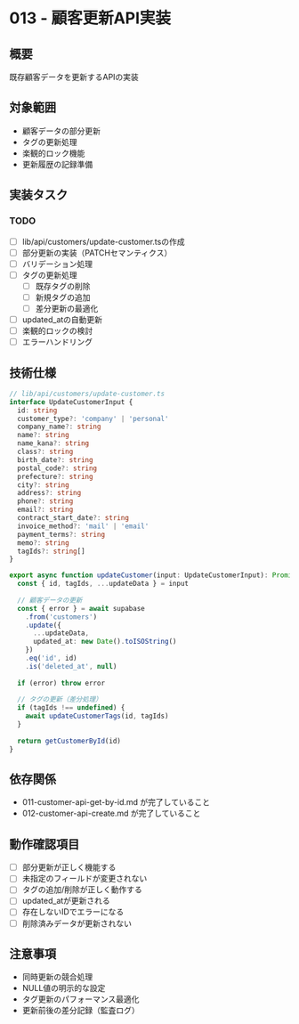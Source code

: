 # 013 - 顧客更新API実装

## 概要
既存顧客データを更新するAPIの実装

## 対象範囲
- 顧客データの部分更新
- タグの更新処理
- 楽観的ロック機能
- 更新履歴の記録準備

## 実装タスク

### TODO
- [ ] lib/api/customers/update-customer.tsの作成
- [ ] 部分更新の実装（PATCHセマンティクス）
- [ ] バリデーション処理
- [ ] タグの更新処理
  - [ ] 既存タグの削除
  - [ ] 新規タグの追加
  - [ ] 差分更新の最適化
- [ ] updated_atの自動更新
- [ ] 楽観的ロックの検討
- [ ] エラーハンドリング

## 技術仕様
```typescript
// lib/api/customers/update-customer.ts
interface UpdateCustomerInput {
  id: string
  customer_type?: 'company' | 'personal'
  company_name?: string
  name?: string
  name_kana?: string
  class?: string
  birth_date?: string
  postal_code?: string
  prefecture?: string
  city?: string
  address?: string
  phone?: string
  email?: string
  contract_start_date?: string
  invoice_method?: 'mail' | 'email'
  payment_terms?: string
  memo?: string
  tagIds?: string[]
}

export async function updateCustomer(input: UpdateCustomerInput): Promise<CustomerWithTags> {
  const { id, tagIds, ...updateData } = input
  
  // 顧客データの更新
  const { error } = await supabase
    .from('customers')
    .update({
      ...updateData,
      updated_at: new Date().toISOString()
    })
    .eq('id', id)
    .is('deleted_at', null)
  
  if (error) throw error
  
  // タグの更新（差分処理）
  if (tagIds !== undefined) {
    await updateCustomerTags(id, tagIds)
  }
  
  return getCustomerById(id)
}
```

## 依存関係
- 011-customer-api-get-by-id.md が完了していること
- 012-customer-api-create.md が完了していること

## 動作確認項目
- [ ] 部分更新が正しく機能する
- [ ] 未指定のフィールドが変更されない
- [ ] タグの追加/削除が正しく動作する
- [ ] updated_atが更新される
- [ ] 存在しないIDでエラーになる
- [ ] 削除済みデータが更新されない

## 注意事項
- 同時更新の競合処理
- NULL値の明示的な設定
- タグ更新のパフォーマンス最適化
- 更新前後の差分記録（監査ログ）